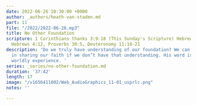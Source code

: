 ```yaml
---
date: 2022-06-26 10:30:00 +0000
author: _authors/heath-van-staden.md
part: 11
file: "/2022/2022-06-26.mp3"
title: No Other Foundation
scripture: 1 Corinthians thanks 3:9-18 (This Sunday's Scripture) Hebrews 10:24-25,
  Hebrews 4:12, Proverbs 30:5, Deuteronomy 11:18-21
description: 'Do we truly have understanding of our foundation? We can’t be effective
  in sharing our faith if we don’t have that understanding. His word is more than
  worldly experience. '
series: _series/no-other-foundation.md
duration: '37:42'
length: 17
image: "/v1656411002/Web_AudioGraphics_11-01_usprlc.png"
notes: ''

---
```

